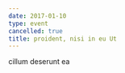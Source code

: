 ```yaml
---
date: 2017-01-10
type: event
cancelled: true
title: proident, nisi in eu Ut
---
```

cillum deserunt ea